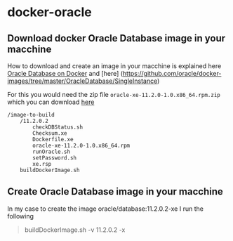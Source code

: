 # docker-oracle


## Download docker Oracle Database image in your macchine
How to download and create an image in your macchine is explained here [Oracle Database on Docker](https://github.com/oracle/docker-images/blob/master/OracleDatabase/SingleInstance)
and [here] (https://github.com/oracle/docker-images/tree/master/OracleDatabase/SingleInstance)

For this you would need the zip file ```oracle-xe-11.2.0-1.0.x86_64.rpm.zip``` which you can download [here](http://download.xskernel.org/soft/linux-rpm/)

```
/image-to-build
	/11.2.0.2
		checkDBStatus.sh
		Checksum.xe
		Dockerfile.xe
		oracle-xe-11.2.0-1.0.x86_64.rpm
		runOracle.sh
		setPassword.sh
		xe.rsp
	buildDockerImage.sh
```	

## Create Oracle Database image in your macchine 

In my case to create the image oracle/database:11.2.0.2-xe I run the following
 
>buildDockerImage.sh -v 11.2.0.2 -x